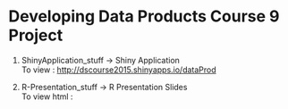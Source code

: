 # Developing Data Products Course 9 Project

1. ShinyApplication_stuff -> Shiny Application  
   To view : http://dscourse2015.shinyapps.io/dataProd
   
2. R-Presentation_stuff -> R Presentation Slides  
   To view html : 
   
